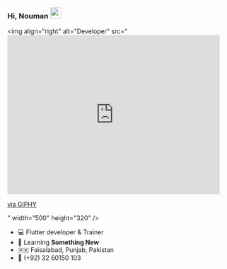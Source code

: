 

### Hi, Nouman <img src="https://media.giphy.com/media/hvRJCLFzcasrR4ia7z/giphy.gif" width="25">
<img align="right" alt="Developer" src="<iframe src="https://giphy.com/embed/qgQUggAC3Pfv687qPC" width="480" height="360" frameBorder="0" class="giphy-embed" allowFullScreen></iframe><p><a href="https://giphy.com/gifs/dommespace-domme-space-programador-qgQUggAC3Pfv687qPC">via GIPHY</a></p>" width="500" height="320" />

- 💻 Flutter developer & Trainer
- 🌱 Learning **Something New**
- 🇵🇰 Faisalabad, Punjab, Pakistan
- 📱 (+92) 32 60150 103
<br><br>
<br><br>
<br><br>
<br><br>


